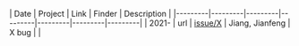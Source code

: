| Date | Project | Link | Finder | Description |
|---------|---------|---------|---------|---------|---------|---------|
| 2021- | url | [issue/X](https://) | Jiang, Jianfeng | X bug |
|

